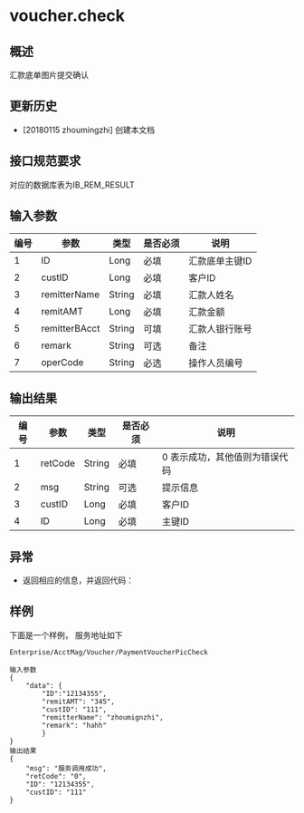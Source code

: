 # voucher.check

## 概述

  汇款底单图片提交确认

## 更新历史

 - [20180115 zhoumingzhi] 创建本文档

## 接口规范要求

对应的数据库表为IB_REM_RESULT

## 输入参数

| 编号 | 参数 | 类型 | 是否必须 |说明 |
| ---- | ---- | ---- | ---- | ---- |
|1|ID|Long|必填|汇款底单主键ID|
|2|custID|Long|必填|客户ID|
|3|remitterName|String|必填|汇款人姓名|
|4|remitAMT|Long|必填|汇款金额|
|5|remitterBAcct|String|可填|汇款人银行账号|
|6|remark|String|可选|备注|
|7|operCode|String|必选|操作人员编号|

## 输出结果

| 编号 | 参数 | 类型 | 是否必须 |说明 |
| ---- | ---- | ---- | ---- | ---- |
|1|retCode|String|必填|0 表示成功，其他值则为错误代码|
|2|msg|String|可选|提示信息|
|3|custID|Long|必填|客户ID|
|4|ID|Long|必填|主键ID|

## 异常
 * 返回相应的信息，并返回代码：
 
## 样例

下面是一个样例，
服务地址如下
```
Enterprise/AcctMag/Voucher/PaymentVoucherPicCheck
```

```
输入参数
{
	"data": {
		"ID":"12134355",
		"remitAMT": "345",
		"custID": "111",
		"remitterName": "zhoumignzhi",
		"remark": "hahh"
		}
}
输出结果
{
	"msg": "服务调用成功",
	"retCode": "0",
	"ID": "12134355",
	"custID": "111"
}
```